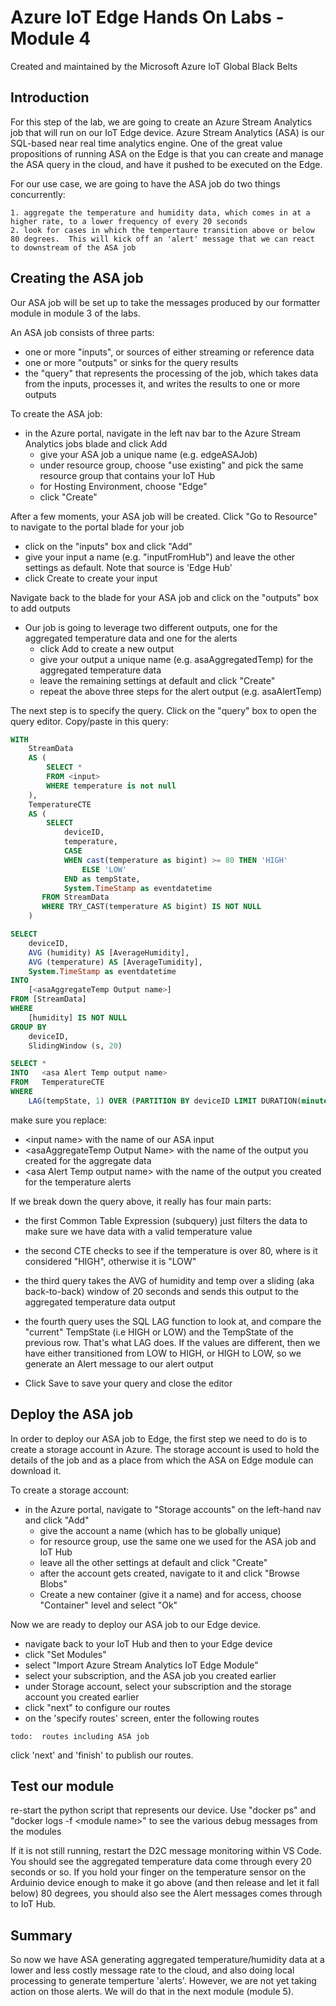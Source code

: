 # Azure IoT Edge Hands On Labs - Module 4

Created and maintained by the Microsoft Azure IoT Global Black Belts

## Introduction

For this step of the lab, we are going to create an Azure Stream Analytics job that will run on our IoT Edge device.  Azure Stream Analytics (ASA) is our SQL-based near real time analytics engine. One of the great value propositions of running ASA on the Edge is that you can create and manage the ASA query in the cloud, and have it pushed to be executed on the Edge. 

For our use case, we are going to have the ASA job do two things concurrently:

    1. aggregate the temperature and humidity data, which comes in at a higher rate, to a lower frequency of every 20 seconds
    2. look for cases in which the tempertaure transition above or below 80 degrees.  This will kick off an 'alert' message that we can react to downstream of the ASA job

## Creating the ASA job

Our ASA job will be set up to take the messages produced by our formatter module in module 3 of the labs.

An ASA job consists of three parts:
* one or more "inputs", or sources of either streaming or reference data
* one or more "outputs" or sinks for the query results
* the "query" that represents the processing of the job, which takes data from the inputs, processes it, and writes the results to one or more outputs

To create the ASA job:

* in the Azure portal, navigate in the left nav bar to the Azure Stream Analytics jobs blade and click Add
    * give your ASA job a unique name (e.g. edgeASAJob)
    * under resource group, choose "use existing" and pick the same resource group that contains your IoT Hub
    * for Hosting Environment, choose "Edge"
    * click "Create"

After a few moments, your ASA job will be created.  Click "Go to Resource" to navigate to the portal blade for your job

* click on the "inputs" box and click "Add"
* give your input a name (e.g. "inputFromHub") and leave the other settings as default.  Note that source is 'Edge Hub'
* click Create to create your input

Navigate back to the blade for your ASA job and click on the "outputs" box to add outputs

* Our job is going to leverage two different outputs, one for the aggregated temperature data and one for the alerts
    * click Add to create a new output
    * give your output a unique name (e.g. asaAggregatedTemp) for the aggregated temperature data
    * leave the remaining settings at default and click "Create"
    * repeat the above three steps for the alert output (e.g. asaAlertTemp)

The next step is to specify the query.  Click on the "query" box to open the query editor.  Copy/paste in this query:

```SQL
WITH
    StreamData
    AS (
        SELECT *
        FROM <input>
        WHERE temperature is not null
    ),
    TemperatureCTE
    AS (
        SELECT
            deviceID,
            temperature,
            CASE
            WHEN cast(temperature as bigint) >= 80 THEN 'HIGH'
                ELSE 'LOW'
            END as tempState,
            System.TimeStamp as eventdatetime
       FROM StreamData
       WHERE TRY_CAST(temperature AS bigint) IS NOT NULL
    )

SELECT
    deviceID,
    AVG (humidity) AS [AverageHumidity],
    AVG (temperature) AS [AverageTumidity],
    System.TimeStamp as eventdatetime
INTO
    [<asaAggregateTemp Output name>]
FROM [StreamData]
WHERE
    [humidity] IS NOT NULL
GROUP BY
    deviceID,
    SlidingWindow (s, 20)

SELECT *
INTO   <asa Alert Temp output name>
FROM   TemperatureCTE
WHERE
    LAG(tempState, 1) OVER (PARTITION BY deviceID LIMIT DURATION(minute, 10)) <> tempState

```

make sure you replace:
* \<input name> with the name of our ASA input
* \<asaAggregateTemp Output Name> with the name of the output you created for the aggregate data
* \<asa Alert Temp output name> with the name of the output you created for the temperature alerts

If we break down the query above, it really has four main parts:

*  the first Common Table Expression (subquery) just filters the data to make sure we have data with a valid temperature value
* the second CTE checks to see if the temperature is over 80, where is it considered "HIGH", otherwise it is "LOW"
* the third query takes the AVG of humidity and temp over a sliding (aka back-to-back) window of 20 seconds and sends this output to the aggregated temperature data output
* the fourth query uses the SQL LAG function to look at, and compare the "current" TempState (i.e HIGH or LOW) and the TempState of the previous row.  That's what LAG does.  If the values are different, then we have either transitioned from LOW to HIGH, or HIGH to LOW, so we generate an Alert message to our alert output

* Click Save to save your query and close the editor

## Deploy the ASA job

In order to deploy our ASA job to Edge, the first step we need to do is to create a storage account in Azure.  The storage account is used to hold the details of the job and as a place from which the ASA on Edge module can download it.

To create a storage account:

* in the Azure portal, navigate to "Storage accounts" on the left-hand nav and click "Add"
    * give the account a name (which has to be globally unique)
    * for resource group, use the same one we used for the ASA job and IoT Hub
    * leave all the other settings at default and click "Create"
    * after the account gets created, navigate to it and click "Browse Blobs"
    * Create a new container (give it a name) and for access, choose "Container" level and select "Ok"


Now we are ready to deploy our ASA job to our Edge device.

* navigate back to your IoT Hub and then to your Edge device
* click "Set Modules"
* select "Import Azure Stream Analytics IoT Edge Module"
* select your subscription, and the ASA job you created earlier
* under Storage account, select your subscription and the storage account you created earlier
* click "next" to configure our routes
* on the 'specify routes' screen, enter the following routes

```
todo:  routes including ASA job
```

click 'next' and 'finish' to publish our routes.

## Test our module

re-start the python script that represents our device.  Use "docker ps" and "docker logs -f \<module name>" to see the various debug messages from the modules

If it is not still running, restart the D2C message monitoring within VS Code.  You should see the aggregated temperature data come through every 20 seconds or so.  If you hold your finger on the temperature sensor on the Arduinio device enough to make it go above (and then release and let it fall below) 80 degrees, you should also see the Alert messages comes through to IoT Hub.

## Summary

So now we have ASA generating aggregated temperature/humidity data at a lower and less costly message rate to the cloud, and also doing local processing to generate temperture 'alerts'.  However, we are not yet taking action on those alerts.  We will do that in the next module (module 5).

